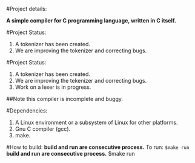 #Project details:

**A simple compiler for C programming language, written in C itself.**

#Project Status:
1. A tokenizer has been created.
2. We are improving the tokenizer and correcting bugs.

#Project Status:
1. A tokenizer has been created.
2. We are improving the tekenizer and correcting bugs.
3. Work on a lexer is in progress.

##Note this compiler is incomplete and buggy.


#Dependencies:
1. A Linux environment or a subsystem of Linux for other platforms.
2. Gnu C compiler (gcc).
3. make.

#How to build:
**build and run are consecutive process.**
To run: `$make run`
**build and run are consecutive process.**
$make run
